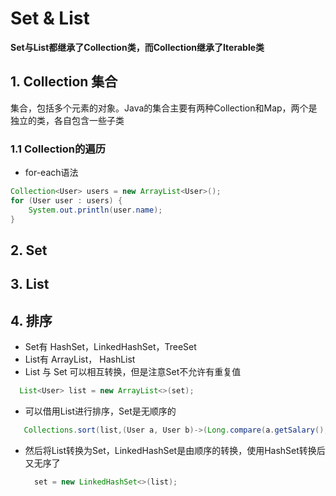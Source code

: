 # Set & List

**Set与List都继承了Collection类，而Collection继承了Iterable类**

## 1. Collection 集合
集合，包括多个元素的对象。Java的集合主要有两种Collection和Map，两个是独立的类，各自包含一些子类
### 1.1 Collection的遍历
  * for-each语法
  ``` java
  Collection<User> users = new ArrayList<User>();
  for (User user : users) {
      System.out.println(user.name);  
  }  
  ```

## 2. Set

## 3. List

## 4. 排序
 * Set有 HashSet，LinkedHashSet，TreeSet
 * List有 ArrayList， HashList
 * List 与 Set 可以相互转换，但是注意Set不允许有重复值
  ```java
    List<User> list = new ArrayList<>(set);
  ```

* 可以借用List进行排序，Set是无顺序的

 ```java
    Collections.sort(list,(User a, User b)->(Long.compare(a.getSalary(), b.getSalary())));
 ```

* 然后将List转换为Set，LinkedHashSet是由顺序的转换，使用HashSet转换后又无序了

  ```java
    set = new LinkedHashSet<>(list);

  ```
